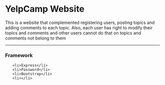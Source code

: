 # YelpCamp Website
<p>This is a website that complemented registering users, posting topics and adding comments to each topic. Also, each user has right to modify their topics and comments and other users cannot do that on topics and comments not belong to them</p>

<hr>
<h3>Framework</h3>
<ul>

    <li>Express</li>
    <li>Password</li>
    <li>Bootstrap</li>
    <li></li>
</ul>
